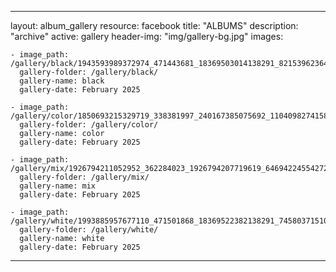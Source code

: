 
---
layout: album_gallery
resource: facebook
title: "ALBUMS"
description: "archive"
active: gallery
header-img: "img/gallery-bg.jpg"
images:
    
    - image_path: /gallery/black/1943593989372974_471443681_18369503014138291_8215396236459419848_n.jpg
      gallery-folder: /gallery/black/
      gallery-name: black
      gallery-date: February 2025
            
    - image_path: /gallery/color/1850693215329719_338381997_240167385075692_1104098274158765930_n.jpg
      gallery-folder: /gallery/color/
      gallery-name: color
      gallery-date: February 2025
            
    - image_path: /gallery/mix/1926794211052952_362284023_1926794207719619_6469422455427291894_n.jpg
      gallery-folder: /gallery/mix/
      gallery-name: mix
      gallery-date: February 2025
            
    - image_path: /gallery/white/1993885957677110_471501868_18369522382138291_7458037151044394853_n.jpg
      gallery-folder: /gallery/white/
      gallery-name: white
      gallery-date: February 2025
            
---